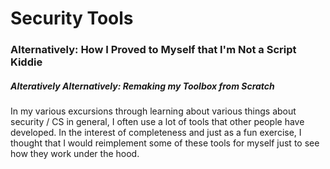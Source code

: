 # Security Tools
### Alternatively: How I Proved to Myself that I'm Not a Script Kiddie
##### Alteratively Alternatively: Remaking my Toolbox from Scratch

In my various excursions through learning about various things about security / CS in general, I often use a lot of tools that other people have developed. In the interest of completeness and just as a fun exercise, I thought that I would reimplement some of these tools for myself just to see how they work under the hood.

